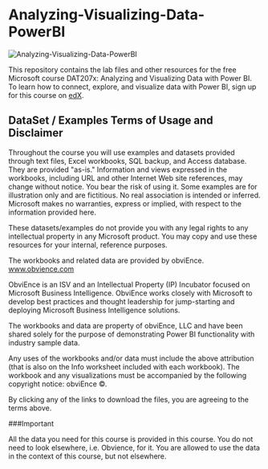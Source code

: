 # Analyzing-Visualizing-Data-PowerBI

![Analyzing-Visualizing-Data-PowerBI](https://www.edx.org/sites/default/files/course/image/promoted/dat207x-course_card_image11122015-378x225.png)

This repository contains the lab files and other resources for the free Microsoft course DAT207x: Analyzing and Visualizing Data with Power BI. To learn how to connect, explore, and visualize data with Power BI, sign up for this course on [edX](https://www.edx.org/course/analyzing-visualizing-data-power-bi-microsoft-dat207x).

## DataSet / Examples Terms of Usage and Disclaimer

Throughout the course you will use examples and datasets provided through text files, Excel workbooks, SQL backup, and Access database. They are provided "as-is." Information and views expressed in the workbooks, including URL and other Internet Web site references, may change without notice. You bear the risk of using it. Some examples are for illustration only and are fictitious. No real association is intended or inferred. Microsoft makes no warranties, express or implied, with respect to the information provided here.

These datasets/examples do not provide you with any legal rights to any intellectual property in any Microsoft product. You may copy and use these resources for your internal, reference purposes.

The workbooks and related data are provided by obviEnce. www.obvience.com

ObviEnce is an ISV and an Intellectual Property (IP) Incubator focused on Microsoft Business Intelligence. ObviEnce works closely with Microsoft to develop best practices and thought leadership for jump-starting and deploying Microsoft Business Intelligence solutions.

The workbooks and data are property of obviEnce, LLC and have been shared solely for the purpose of demonstrating Power BI functionality with industry sample data. 

Any uses of the workbooks and/or data must include the above attribution (that is also on the Info worksheet included with each workbook). The workbook and any visualizations must be accompanied by the following copyright notice: obviEnce ©.

By clicking any of the links to download the files, you are agreeing to the terms above.

###Important

All the data you need for this course is provided in this course. You do not need to look elsewhere, i.e. Obvience, for it. You are allowed to use the data in the context of this course, but not elsewhere.